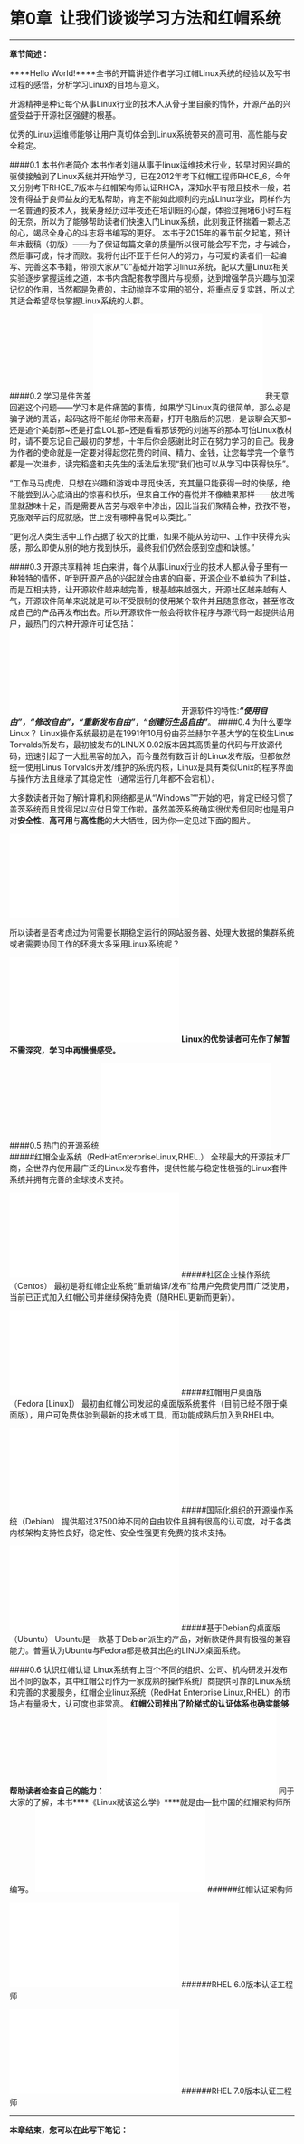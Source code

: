# 第0章&nbsp;&nbsp;让我们谈谈学习方法和红帽系统
--------
**章节简述：**

****Hello World!****全书的开篇讲述作者学习红帽Linux系统的经验以及写书过程的感悟，分析学习Linux的目地与意义。

开源精神是种让每个从事Linux行业的技术人从骨子里自豪的情怀，开源产品的兴盛受益于开源社区强健的根基。

优秀的Linux运维师能够让用户真切体会到Linux系统带来的高可用、高性能与安全稳定。

####0.1 本书作者简介
本书作者刘遄从事于linux运维技术行业，较早时因兴趣的驱使接触到了Linux系统并开始学习，已在2012年考下红帽工程师RHCE_6，今年又分别考下RHCE_7版本与红帽架构师认证RHCA，深知水平有限且技术一般，若没有得益于良师益友的无私帮助，肯定不能如此顺利的完成Linux学业，同样作为一名普通的技术人，我亲身经历过半夜还在培训班的心酸，体验过拥堵6小时车程的无奈，所以为了能够帮助读者们快速入门Linux系统，此刻我正怀揣着一颗忐忑的心，竭尽全身心的斗志将书编写的更好。
本书于2015年的春节前夕起笔，预计年末截稿（初版）——为了保证每篇文章的质量所以很可能会写不完，才与诚合，然后事可成，恃才而败。我将付出不亚于任何人的努力，与可爱的读者们一起编写、完善这本书籍，带领大家从“0”基础开始学习linux系统，配以大量Linux相关实验逐步掌握运维之道，本书内含配套教学图片与视频，达到增强学员兴趣与加深记忆的作用，当然都是免费的，主动抛弃不实用的部分，将重点反复实践，所以尤其适合希望尽快掌握Linux系统的人群。

####0.2 学习是件苦差
![](index.php?mod=io&op=thumbnail&width=0&height=0&original=1&path=aG9GZEV2LzNYc1ZjOVJkRit0RnFBRDExaWowTy80aXA0N2xmUFUycmNqTjBaK3ZsM3laZUV3)
我无意回避这个问题——学习本是件痛苦的事情，如果学习Linux真的很简单，那么必是骗子说的谎话，起码这将不能给你带来高薪，打开电脑后的沉思，是该聊会天那~还是追个美剧那~还是打盘LOL那~还是看看那该死的刘遄写的那本可怕Linux教材时，请不要忘记自己最初的梦想，十年后你会感谢此时正在努力学习的自己。我身为作者的使命就是一定要对得起您花费的时间、精力、金钱，让您每学完一个章节都是一次进步，读完稻盛和夫先生的活法后发现“我们也可以从学习中获得快乐”。

“工作马马虎虎，只想在兴趣和游戏中寻觅快活，充其量只能获得一时的快感，绝不能尝到从心底涌出的惊喜和快乐，但来自工作的喜悦并不像糖果那样——放进嘴里就甜味十足，而是需要从苦劳与艰辛中渗出，因此当我们聚精会神，孜孜不倦，克服艰辛后的成就感，世上没有哪种喜悦可以类比。”

“更何况人类生活中工作占据了较大的比重，如果不能从劳动中、工作中获得充实感，那么即使从别的地方找到快乐，最终我们仍然会感到空虚和缺憾。”

####0.3 开源共享精神
坦白来讲，每个从事Linux行业的技术人都从骨子里有一种独特的情怀，听到开源产品的兴起就会由衷的自豪，开源企业不单纯为了利益，而是互相扶持，让开源软件越来越完善，根基越来越强大，开源社区越来越有人气，开源软件简单来说就是可以不受限制的使用某个软件并且随意修改，甚至修改成自己的产品再发布出去。所以开源软件一般会将软件程序与源代码一起提供给用户，最热门的六种开源许可证包括：
![](index.php?mod=io&op=thumbnail&width=0&height=0&original=1&path=aG9GZEV2LzNYc1ZjOVVWQ3FvTnVERHNpM0dwWitOMnQ1THBmUFUycmNqTjBaK3ZsM3laZUVn)
开源软件的特性:***“使用自由”，“修改自由”，“重新发布自由”，“创建衍生品自由”***。
####0.4 为什么要学Linux？
Linux操作系统最初是在1991年10月份由芬兰赫尔辛基大学的在校生Linus Torvalds所发布，最初被发布的LINUX 0.02版本因其高质量的代码与开放源代码，迅速引起了一大批黑客的加入，而今虽然有数百计的Linux发布版，但都依然统一使用Linus Torvalds开发/维护的系统内核，Linux是具有类似Unix的程序界面与操作方法且继承了其稳定性（通常运行几年都不会宕机）。

大多数读者开始了解计算机和网络都是从“Windows™”开始的吧，肯定已经习惯了盖茨系统而且觉得足以应付日常工作啦。虽然盖茨系统确实很优秀但同时也是用户对**安全性、高可用**与**高性能**的大大牺牲，因为你一定见过下面的图片。

![](index.php?mod=io&op=thumbnail&width=0&height=0&original=1&path=aG9GZEV2LzNYc1ZjOVVaQSs5Vm1VbWd0ajI1WS9ZeXM0N2hmUFUycmNqTjBaK3ZsM3laUkVR)

所以读者是否考虑过为何需要长期稳定运行的网站服务器、处理大数据的集群系统或者需要协同工作的环境大多采用Linux系统呢？

![](index.php?mod=io&op=thumbnail&width=0&height=0&original=1&path=aG9GZEV2LzNYc1ZjOVVRUSt0RnRWVFFzaUdwYis5bWlzcjlmUFUycmNqTjBaK3ZsM3lkWkZB) 
****Linux的优势读者可先作了解暂不需深究，学习中再慢慢感受。****

####0.5 热门的开源系统
![](index.php?mod=io&op=thumbnail&width=0&height=0&original=1&path=aG9GZEV2LzNYc1ZjOVJCQitvZHBBR3dqMGprS3FONnB0TzFmUFUycmNqTjBaK3ZsM3lkWkZ3)
#####红帽企业系统（RedHatEnterpriseLinux,RHEL.）
全球最大的开源技术厂商，全世界内使用最广泛的Linux发布套件，提供性能与稳定性极强的Linux套件系统并拥有完善的全球技术支持。

![](index.php?mod=io&op=thumbnail&width=0&height=0&original=1&path=aG9GZEV2LzNYc1ZjOVVSRXJvTnRBR2d0am1oZi9kejR0cnBmUFUycmNqTjBaK3ZsM3lkWkZn)
#####社区企业操作系统（Centos）
最初是将红帽企业系统“重新编译/发布”给用户免费使用而广泛使用，当前已正式加入红帽公司并继续保持免费（随RHEL更新而更新）。

![](index.php?mod=io&op=thumbnail&width=0&height=0&original=1&path=aG9GZEV2LzNYc1ZjOVVjU3FZRTlVanNqMG05WXFkbi80T3RmUFUycmNqTjBaK3ZsM3lkWkVR)
#####红帽用户桌面版（Fedora [Linux]）
最初由红帽公司发起的桌面版系统套件（目前已经不限于桌面版），用户可免费体验到最新的技术或工具，而功能成熟后加入到RHEL中。

![](index.php?mod=io&op=thumbnail&width=0&height=0&original=1&path=aG9GZEV2LzNYc1ZjOVVKSHF0WnZCRGwxM2o5Yys5dis1TDVmUFUycmNqTjBaK3ZsM3lkWkVB)
#####国际化组织的开源操作系统（Debian）
提供超过37500种不同的自由软件且拥有很高的认可度，对于各类内核架构支持性良好，稳定性、安全性强更有免费的技术支持。

![](index.php?mod=io&op=thumbnail&width=0&height=0&original=1&path=aG9GZEV2LzNYc1ZjOVJBV3JvRTZVV3doM0c0QytveW9zN2xmUFUycmNqTjBaK3ZsM3lkWkV3)
#####基于Debian的桌面版（Ubuntu）
Ubuntu是一款基于Debian派生的产品，对新款硬件具有极强的兼容能力。普遍认为Ubuntu与Fedora都是极其出色的LINUX桌面系统。


####0.6 认识红帽认证
Linux系统有上百个不同的组织、公司、机构研发并发布出不同的版本，其中红帽公司作为一家成熟的操作系统厂商提供可靠的Linux系统和完善的求援服务，红帽企业linux系统（RedHat Enterprise Linux,RHEL）的市场占有量极大，认可度也非常高。
****红帽公司推出了阶梯式的认证体系也确实能够帮助读者检查自己的能力：****
![](index.php?mod=io&op=thumbnail&width=0&height=0&original=1&path=aG9GZEV2LzNYc1ZjOVJKSy9OWTRCajF4MGo0TytvaWlzYnBmUFUycmNqTjBaK3ZsM3lWWUZB)
同于大家的了解，本书****《Linux就该这么学》****就是由一批中国的红帽架构师所编写。
![](index.php?mod=io&op=thumbnail&width=0&height=0&original=1&path=aG9GZEV2LzNYc1ZjOVVRWDk5SThCV3gyaVRvQ3FkcW80K3BmUFUycmNqTjBaK3ZsM3lWWUZ3)
######红帽认证架构师

![](index.php?mod=io&op=thumbnail&width=0&height=0&original=1&path=aG9GZEV2LzNYc1ZjOVVJVjk0QnRWamd0aVRsZS80dWo0TGRmUFUycmNqTjBaK3ZsM3lWWUZn)
######RHEL 6.0版本认证工程师

![](index.php?mod=io&op=thumbnail&width=0&height=0&original=1&path=aG9GZEV2LzNYc1ZjOVJCQStOdHZBRFVpM21vSnF0Lyt2N1pmUFUycmNqTjBaK3ZsM3lWWUVB)
######RHEL 7.0版本认证工程师

----
****本章结束，您可以在此写下笔记：****